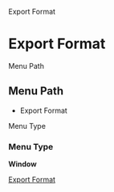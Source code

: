 
Export Format
# Export Format



Menu Path
## Menu Path



- Export Format

Menu Type
### Menu Type

**Window**


[Export Format](../../functional-guide/window/window-export-format.md)